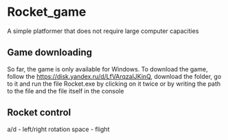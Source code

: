 # Rocket_game
A simple platformer that does not require large computer capacities

## Game downloading
So far, the game is only available for Windows. To download the game, follow the https://disk.yandex.ru/d/LfVArqzalJKinQ, download the folder, go to it and run the file 
Rocket.exe by clicking on it twice or by writing the path to the file and the file itself in the console

## Rocket control
a/d - left/right rotation
space - flight

